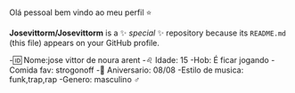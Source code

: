 Olá pessoal bem vindo ao meu perfil ⭐

**Josevittorm/Josevittorm** is a ✨ _special_ ✨ repository because its `README.md` (this file) appears on your GitHub profile.

-🆔 Nome:jose vittor de noura arent
-♌ Idade: 15
-Hob: É ficar jogando
-Comida fav: strogonoff
-📆 Aniversario: 08/08
-Estilo de musica: funk,trap,rap
-Genero: masculino ♂️
